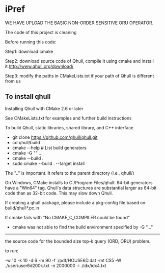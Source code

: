 # iPref

WE HAVE UPLOAD THE BASIC NON-ORDER SENSITIVE ORU OPERATOR.

The code of this project is cleaning

Before running this code:

Step1:
download cmake

Step2:
download source code of Qhull, compile it using cmake and install it:http://www.qhull.org/download/

Step3:
modify the paths in CMakeLists.txt if your path of Qhull is different from us

To install qhull
-----------------
Installing Qhull with CMake 2.6 or later

  See CMakeLists.txt for examples and further build instructions

  To build Qhull, static libraries, shared library, and C++ interface
  - git clone https://github.com/qhull/qhull.git
  - cd qhull/build
  - cmake --help  # List build generators
  - cmake -G "<generator>" ..   
  - cmake --build .
  - sudo cmake --build . --target install


  The ".." is important.  It refers to the parent directory (i.e., qhull/)

  On Windows, CMake installs to C:/Program Files/qhull.  64-bit generators
  have a "Win64" tag.  Qhull's data structures are substantial larger as
  64-bit code than as 32-bit code.  This may slow down Qhull.

  If creating a qhull package, please include a pkg-config file based on build/qhull*.pc.in

  If cmake fails with "No CMAKE_C_COMPILER could be found"
  - cmake was not able to find the build environment specified by -G "..."

-----------------



the source code for the bounded size top-k query (ORD, ORU) problem.

to run:

-w 10 -k 10 -d 6 -m 90 -f ./pdt/HOUSE6D.dat -mt CS5 -W ./user/user6d200k.txt -n 2000000 -i ./idx/idx4.txt